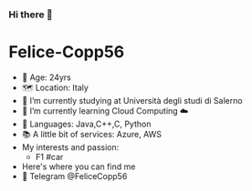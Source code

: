 ### Hi there 👋

<h1>Felice-Copp56</h1>



- 📆 Age: 24yrs
- 🗺 Location: Italy
- 🔭 I’m currently studying at Università degli studi di Salerno
- 🌱 I’m currently learning Cloud Computing ☁️
- 📝 Languages: Java,C++,C, Python
- 📚 A little bit of services: Azure, AWS
- My interests and passion:
    * F1 #car
- Here's where you can find me
- 📨 Telegram @FeliceCopp56


